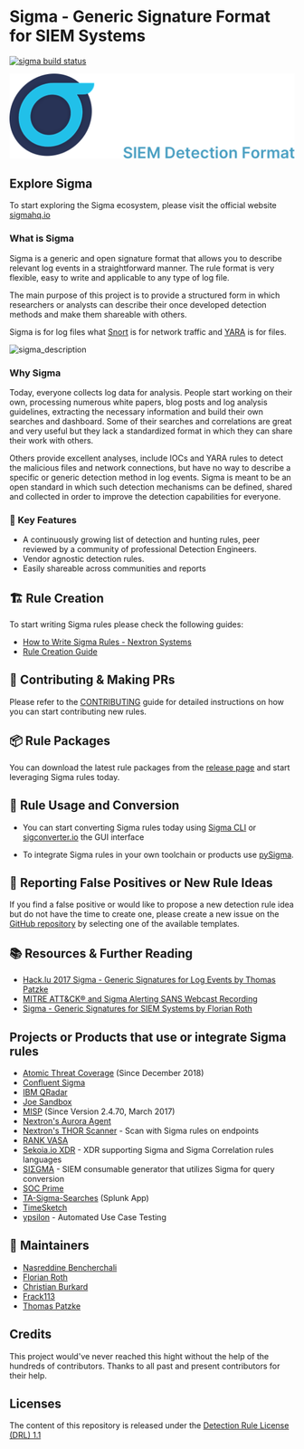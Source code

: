 # Sigma - Generic Signature Format for SIEM Systems

[![sigma build status](https://github.com/SigmaHQ/sigma/actions/workflows/sigma-test.yml/badge.svg?branch=master)](https://github.com/SigmaHQ/sigma/actions?query=branch%3Amaster)

<picture>
  <source media="(prefers-color-scheme: dark)" srcset="./images/sigma_logo_dark.png">
  <source media="(prefers-color-scheme: light)" srcset="./images/sigma_logo_light.png">
  <img alt="Shows an illustrated sun in light mode and a moon with stars in dark mode." src="./images/sigma_logo_dark.png">
</picture>

## Explore Sigma

To start exploring the Sigma ecosystem, please visit the official website [sigmahq.io](https://sigmahq.io)

### What is Sigma

Sigma is a generic and open signature format that allows you to describe relevant log events in a straightforward manner. The rule format is very flexible, easy to write and applicable to any type of log file.

The main purpose of this project is to provide a structured form in which researchers or analysts can describe their once developed detection methods and make them shareable with others.

Sigma is for log files what [Snort](https://www.snort.org/) is for network traffic and [YARA](https://github.com/VirusTotal/yara) is for files.

![sigma_description](./images/Sigma-description.png)

### Why Sigma

Today, everyone collects log data for analysis. People start working on their own, processing numerous white papers, blog posts and log analysis guidelines, extracting the necessary information and build their own searches and dashboard. Some of their searches and correlations are great and very useful but they lack a standardized format in which they can share their work with others.

Others provide excellent analyses, include IOCs and YARA rules to detect the malicious files and network connections, but have no way to describe a specific or generic detection method in log events. Sigma is meant to be an open standard in which such detection mechanisms can be defined, shared and collected in order to improve the detection capabilities for everyone.

### 🌟 Key Features

* A continuously growing list of detection and hunting rules, peer reviewed by a community of professional Detection Engineers.
* Vendor agnostic detection rules.
* Easily shareable across communities and reports

## 🏗️ Rule Creation

To start writing Sigma rules please check the following guides:

* [How to Write Sigma Rules - Nextron Systems](https://www.nextron-systems.com/2018/02/10/write-sigma-rules/)
* [Rule Creation Guide](https://github.com/SigmaHQ/sigma/wiki/Rule-Creation-Guide)

## 🔎 Contributing & Making PRs

Please refer to the [CONTRIBUTING](./CONTRIBUTING.md) guide for detailed instructions on how you can start contributing new rules.

## 📦 Rule Packages

You can download the latest rule packages from the [release page](https://github.com/SigmaHQ/sigma/releases/latest) and start leveraging Sigma rules today.

## 🧬 Rule Usage and Conversion

* You can start converting Sigma rules today using [Sigma CLI](https://github.com/SigmaHQ/sigma-cli) or [sigconverter.io](https://sigconverter.io) the GUI interface

* To integrate Sigma rules in your own toolchain or products use [pySigma](https://github.com/SigmaHQ/pySigma).

## 🚨 Reporting False Positives or New Rule Ideas

If you find a false positive or would like to propose a new detection rule idea but do not have the time to create one, please create a new issue on the [GitHub repository](https://github.com/SigmaHQ/sigma/issues/new/choose) by selecting one of the available templates.

## 📚 Resources & Further Reading

* [Hack.lu 2017 Sigma - Generic Signatures for Log Events by Thomas Patzke](https://www.youtube.com/watch?v=OheVuE9Ifhs)
* [MITRE ATT&CK® and Sigma Alerting SANS Webcast Recording](https://www.sans.org/webcasts/mitre-att-ck-sigma-alerting-110010 "MITRE ATT&CK® and Sigma Alerting")
* [Sigma - Generic Signatures for SIEM Systems by Florian Roth](https://www.slideshare.net/secret/gvgxeXoKblXRcA)

## Projects or Products that use or integrate Sigma rules

* [Atomic Threat Coverage](https://github.com/atc-project/atomic-threat-coverage) (Since December 2018)
* [Confluent Sigma](https://github.com/confluentinc/cyber/tree/master/confluent-sigma)
* [IBM QRadar](https://community.ibm.com/community/user/security/blogs/gladys-koskas1/2023/08/02/qradar-natively-supports-sigma-for-rules-creation)
* [Joe Sandbox](https://www.joesecurity.org/blog/8225577975210857708)
* [MISP](http://www.misp-project.org/2017/03/26/MISP.2.4.70.released.html) (Since Version 2.4.70, March 2017)
* [Nextron's Aurora Agent](https://www.nextron-systems.com/2021/11/13/aurora-sigma-based-edr-agent-preview/)
* [Nextron's THOR Scanner](https://www.nextron-systems.com/2018/06/28/spark-applies-sigma-rules-in-eventlog-scan/) - Scan with Sigma rules on endpoints
* [RANK VASA](https://globenewswire.com/news-release/2019/03/04/1745907/0/en/RANK-Software-to-Help-MSSPs-Scale-Cybersecurity-Offerings.html)
* [Sekoia.io XDR](https://www.sekoia.io) - XDR supporting Sigma and Sigma Correlation rules languages
* [SIΣGMA](https://github.com/3CORESec/SIEGMA) - SIEM consumable generator that utilizes Sigma for query conversion
* [SOC Prime](https://tdm.socprime.com/sigma/)
* [TA-Sigma-Searches](https://github.com/dstaulcu/TA-Sigma-Searches) (Splunk App)
* [TimeSketch](https://github.com/google/timesketch/commit/0c6c4b65a6c0f2051d074e87bbb2da2424fa6c35)
* [ypsilon](https://github.com/P4T12ICK/ypsilon) - Automated Use Case Testing

## 📜 Maintainers

* [Nasreddine Bencherchali](https://twitter.com/nas_bench)
* [Florian Roth](https://twitter.com/cyb3rops)
* [Christian Burkard](https://twitter.com/phantinuss)
* [Frack113](https://twitter.com/frack113)
* [Thomas Patzke](https://twitter.com/blubbfiction)

## Credits

This project would've never reached this hight without the help of the hundreds of contributors. Thanks to all past and present contributors for their help.

## Licenses

The content of this repository is released under the [Detection Rule License (DRL) 1.1](https://github.com/SigmaHQ/Detection-Rule-License)
